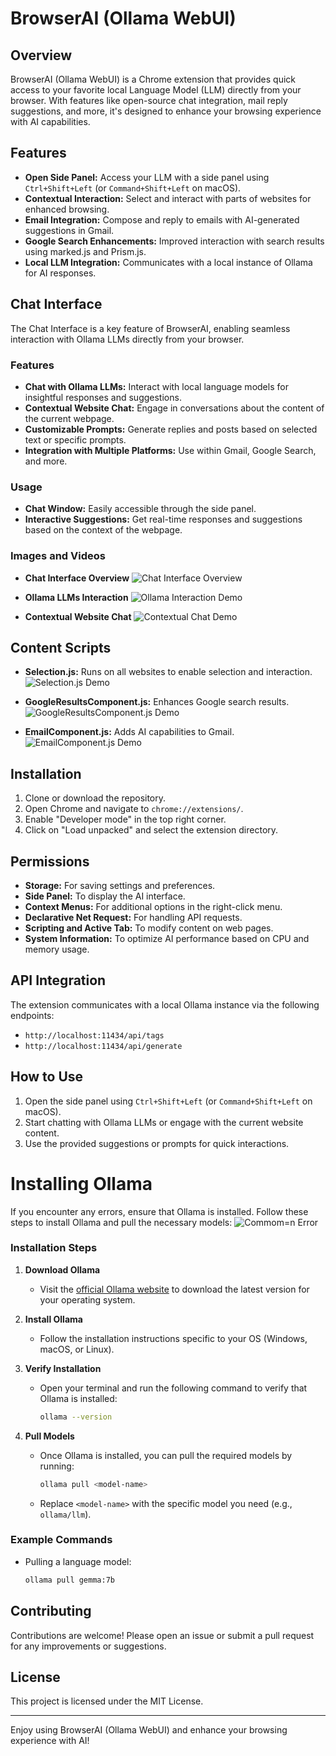 # BrowserAI (Ollama WebUI)

## Overview
BrowserAI (Ollama WebUI) is a Chrome extension that provides quick access to your favorite local Language Model (LLM) directly from your browser. With features like open-source chat integration, mail reply suggestions, and more, it's designed to enhance your browsing experience with AI capabilities.

## Features
- **Open Side Panel:** Access your LLM with a side panel using `Ctrl+Shift+Left` (or `Command+Shift+Left` on macOS).
- **Contextual Interaction:** Select and interact with parts of websites for enhanced browsing.
- **Email Integration:** Compose and reply to emails with AI-generated suggestions in Gmail.
- **Google Search Enhancements:** Improved interaction with search results using marked.js and Prism.js.
- **Local LLM Integration:** Communicates with a local instance of Ollama for AI responses.

## Chat Interface
The Chat Interface is a key feature of BrowserAI, enabling seamless interaction with Ollama LLMs directly from your browser.

### Features
- **Chat with Ollama LLMs:** Interact with local language models for insightful responses and suggestions.
- **Contextual Website Chat:** Engage in conversations about the content of the current webpage.
- **Customizable Prompts:** Generate replies and posts based on selected text or specific prompts.
- **Integration with Multiple Platforms:** Use within Gmail, Google Search, and more.

### Usage
- **Chat Window:** Easily accessible through the side panel.
- **Interactive Suggestions:** Get real-time responses and suggestions based on the context of the webpage.

### Images and Videos
- **Chat Interface Overview**
  ![Chat Interface Overview](https://dummyurl.com/chat-interface-overview.png)

- **Ollama LLMs Interaction**
  ![Ollama Interaction Demo](https://dummyurl.com/ollama-interaction-demo.gif)

- **Contextual Website Chat**
  ![Contextual Chat Demo](https://dummyurl.com/contextual-chat-demo.gif)

## Content Scripts
- **Selection.js:** Runs on all websites to enable selection and interaction.
  ![Selection.js Demo](https://dummyurl.com/selection-demo.gif)

- **GoogleResultsComponent.js:** Enhances Google search results.
  ![GoogleResultsComponent.js Demo](https://dummyurl.com/google-results-demo.gif)

- **EmailComponent.js:** Adds AI capabilities to Gmail.
  ![EmailComponent.js Demo](https://dummyurl.com/email-component-demo.gif)

## Installation
1. Clone or download the repository.
2. Open Chrome and navigate to `chrome://extensions/`.
3. Enable "Developer mode" in the top right corner.
4. Click on "Load unpacked" and select the extension directory.

## Permissions
- **Storage:** For saving settings and preferences.
- **Side Panel:** To display the AI interface.
- **Context Menus:** For additional options in the right-click menu.
- **Declarative Net Request:** For handling API requests.
- **Scripting and Active Tab:** To modify content on web pages.
- **System Information:** To optimize AI performance based on CPU and memory usage.

## API Integration
The extension communicates with a local Ollama instance via the following endpoints:
- `http://localhost:11434/api/tags`
- `http://localhost:11434/api/generate`

## How to Use
1. Open the side panel using `Ctrl+Shift+Left` (or `Command+Shift+Left` on macOS).
2. Start chatting with Ollama LLMs or engage with the current website content.
3. Use the provided suggestions or prompts for quick interactions.

# Installing Ollama

If you encounter any errors, ensure that Ollama is installed. Follow these steps to install Ollama and pull the necessary models:
![Commom=n Error](https://dummyurl.com/email-component-demo.gif)
### Installation Steps

1. **Download Ollama**
   - Visit the [official Ollama website](https://ollama.com/download) to download the latest version for your operating system.

2. **Install Ollama**
   - Follow the installation instructions specific to your OS (Windows, macOS, or Linux).

3. **Verify Installation**
   - Open your terminal and run the following command to verify that Ollama is installed:
     ```bash
     ollama --version
     ```

4. **Pull Models**
   - Once Ollama is installed, you can pull the required models by running:
     ```bash
     ollama pull <model-name>
     ```
   - Replace `<model-name>` with the specific model you need (e.g., `ollama/llm`).

### Example Commands
- Pulling a language model:
  ```bash
  ollama pull gemma:7b
## Contributing
Contributions are welcome! Please open an issue or submit a pull request for any improvements or suggestions.

## License
This project is licensed under the MIT License.

---

Enjoy using BrowserAI (Ollama WebUI) and enhance your browsing experience with AI!
